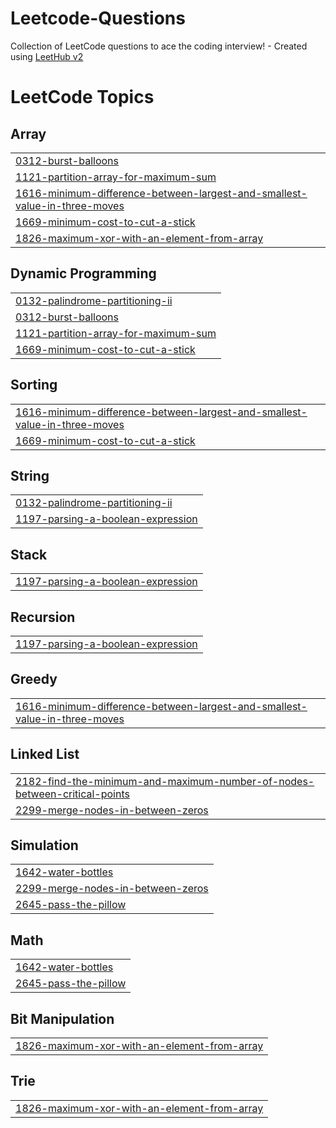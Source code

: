 # Leetcode-Questions
Collection of LeetCode questions to ace the coding interview! - Created using [LeetHub v2](https://github.com/arunbhardwaj/LeetHub-2.0)

<!---LeetCode Topics Start-->
# LeetCode Topics
## Array
|  |
| ------- |
| [0312-burst-balloons](https://github.com/MeetPatel2209/Leetcode-Questions/tree/master/0312-burst-balloons) |
| [1121-partition-array-for-maximum-sum](https://github.com/MeetPatel2209/Leetcode-Questions/tree/master/1121-partition-array-for-maximum-sum) |
| [1616-minimum-difference-between-largest-and-smallest-value-in-three-moves](https://github.com/MeetPatel2209/Leetcode-Questions/tree/master/1616-minimum-difference-between-largest-and-smallest-value-in-three-moves) |
| [1669-minimum-cost-to-cut-a-stick](https://github.com/MeetPatel2209/Leetcode-Questions/tree/master/1669-minimum-cost-to-cut-a-stick) |
| [1826-maximum-xor-with-an-element-from-array](https://github.com/MeetPatel2209/Leetcode-Questions/tree/master/1826-maximum-xor-with-an-element-from-array) |
## Dynamic Programming
|  |
| ------- |
| [0132-palindrome-partitioning-ii](https://github.com/MeetPatel2209/Leetcode-Questions/tree/master/0132-palindrome-partitioning-ii) |
| [0312-burst-balloons](https://github.com/MeetPatel2209/Leetcode-Questions/tree/master/0312-burst-balloons) |
| [1121-partition-array-for-maximum-sum](https://github.com/MeetPatel2209/Leetcode-Questions/tree/master/1121-partition-array-for-maximum-sum) |
| [1669-minimum-cost-to-cut-a-stick](https://github.com/MeetPatel2209/Leetcode-Questions/tree/master/1669-minimum-cost-to-cut-a-stick) |
## Sorting
|  |
| ------- |
| [1616-minimum-difference-between-largest-and-smallest-value-in-three-moves](https://github.com/MeetPatel2209/Leetcode-Questions/tree/master/1616-minimum-difference-between-largest-and-smallest-value-in-three-moves) |
| [1669-minimum-cost-to-cut-a-stick](https://github.com/MeetPatel2209/Leetcode-Questions/tree/master/1669-minimum-cost-to-cut-a-stick) |
## String
|  |
| ------- |
| [0132-palindrome-partitioning-ii](https://github.com/MeetPatel2209/Leetcode-Questions/tree/master/0132-palindrome-partitioning-ii) |
| [1197-parsing-a-boolean-expression](https://github.com/MeetPatel2209/Leetcode-Questions/tree/master/1197-parsing-a-boolean-expression) |
## Stack
|  |
| ------- |
| [1197-parsing-a-boolean-expression](https://github.com/MeetPatel2209/Leetcode-Questions/tree/master/1197-parsing-a-boolean-expression) |
## Recursion
|  |
| ------- |
| [1197-parsing-a-boolean-expression](https://github.com/MeetPatel2209/Leetcode-Questions/tree/master/1197-parsing-a-boolean-expression) |
## Greedy
|  |
| ------- |
| [1616-minimum-difference-between-largest-and-smallest-value-in-three-moves](https://github.com/MeetPatel2209/Leetcode-Questions/tree/master/1616-minimum-difference-between-largest-and-smallest-value-in-three-moves) |
## Linked List
|  |
| ------- |
| [2182-find-the-minimum-and-maximum-number-of-nodes-between-critical-points](https://github.com/MeetPatel2209/Leetcode-Questions/tree/master/2182-find-the-minimum-and-maximum-number-of-nodes-between-critical-points) |
| [2299-merge-nodes-in-between-zeros](https://github.com/MeetPatel2209/Leetcode-Questions/tree/master/2299-merge-nodes-in-between-zeros) |
## Simulation
|  |
| ------- |
| [1642-water-bottles](https://github.com/MeetPatel2209/Leetcode-Questions/tree/master/1642-water-bottles) |
| [2299-merge-nodes-in-between-zeros](https://github.com/MeetPatel2209/Leetcode-Questions/tree/master/2299-merge-nodes-in-between-zeros) |
| [2645-pass-the-pillow](https://github.com/MeetPatel2209/Leetcode-Questions/tree/master/2645-pass-the-pillow) |
## Math
|  |
| ------- |
| [1642-water-bottles](https://github.com/MeetPatel2209/Leetcode-Questions/tree/master/1642-water-bottles) |
| [2645-pass-the-pillow](https://github.com/MeetPatel2209/Leetcode-Questions/tree/master/2645-pass-the-pillow) |
## Bit Manipulation
|  |
| ------- |
| [1826-maximum-xor-with-an-element-from-array](https://github.com/MeetPatel2209/Leetcode-Questions/tree/master/1826-maximum-xor-with-an-element-from-array) |
## Trie
|  |
| ------- |
| [1826-maximum-xor-with-an-element-from-array](https://github.com/MeetPatel2209/Leetcode-Questions/tree/master/1826-maximum-xor-with-an-element-from-array) |
<!---LeetCode Topics End-->